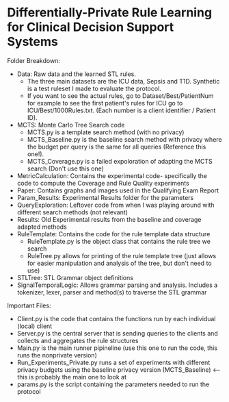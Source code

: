 # Differentially-Private Rule Learning for Clinical Decision Support Systems

Folder Breakdown:
- Data: Raw data and the learned STL rules. 
  - The three main datasets are the ICU data, Sepsis and T1D. Synthetic is a test ruleset I made to evaluate the protocol.
  - If you want to see the actual rules, go to Dataset/Best/PatientNum for example to see the first patient's rules for ICU go to ICU/Best/1000Rules.txt. (Each number is a client identifier / Patient ID).
- MCTS: Monte Carlo Tree Search code
  - MCTS.py is a template search method (with no privacy)
  - MCTS_Baseline.py is the baseline search method with privacy where the budget per query is the same for all queries (Reference this one!). 
  - MCTS_Coverage.py is a failed expoloration of adapting the MCTS search (Don't use this one)
- MetricCalculation: Contains the experimental code- specifically the code to compute the Coverage and Rule Quality experiments
- Paper: Contains graphs and images used in the Qualifying Exam Report
- Param_Results: Experimental Results folder for the parameters
- QueryExploration: Leftover code from when I was playing around with different search methods (not relevant)
- Results: Old Experimental results from the baseline and coverage adapted methods
- RuleTemplate: Contains the code for the rule template data structure 
  - RuleTemplate.py is the object class that contains the rule tree we search
  - RuleTree.py allows for printing of the rule template tree (just allows for easier manipulation and analysis of the tree, but don't need to use)
- STLTree: STL Grammar object definitions
- SignalTemporalLogic: Allows grammar parsing and analysis. Includes a tokenizer, lexer, parser and method(s) to traverse the STL grammar

Important Files:
- Client.py is the code that contains the functions run by each individual (local) client
- Server.py is the central server that is sending queries to the clients and collects and aggregates the rule structures
- Main.py is the main runner pipineline (use this one to run the code, this runs the nonprivate version)
- Run_Experiments_Private.py runs a set of experiments with different privacy budgets using the baseline privacy version (MCTS_Baseline) <-- this is probably the main one to look at
- params.py is the script containing the parameters needed to run the protocol
